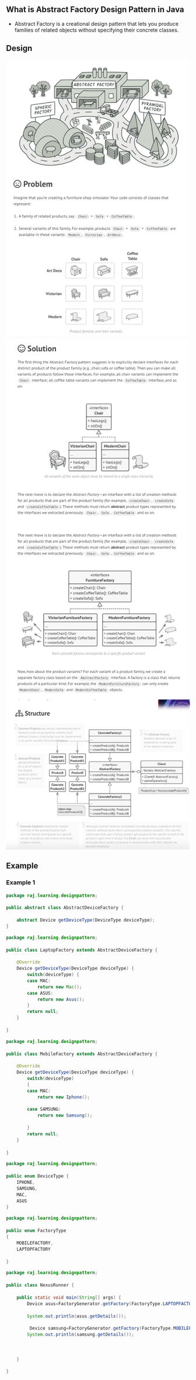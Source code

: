 ## What is Abstract Factory Design Pattern in Java ##
- Abstract Factory is a creational design pattern that lets you produce families of related objects without specifying their concrete classes.

## Design ##
<img src="factory1.png"/>

<img src="factory2.png" />

<img src="solution.png" />

<img src="solution1.png" />

<img src="solution2.png" />

## Example ##
### Example 1 ###
 ```java
 package raj.learning.designpattern;

public abstract class AbstractDeviceFactory {

	 abstract Device getDeviceType(DeviceType deviceType);
}
```

```java
package raj.learning.designpattern;

public class LaptopFactory extends AbstractDeviceFactory {

	@Override
	Device getDeviceType(DeviceType deviceType) {
		switch(deviceType) {
		case MAC:
			return new Mac();
		case ASUS:
			return new Asus();
		}
		return null;
	}

}
```
```java
package raj.learning.designpattern;

public class MobileFactory extends AbstractDeviceFactory {

	@Override
	Device getDeviceType(DeviceType deviceType) {
		switch(deviceType)
		{
		case MAC:
			return new Iphone();
		
		case SAMSUNG:
			return new Samsung();
			
		}
		return null;
	}

}
```
```java
package raj.learning.designpattern;

public enum DeviceType {
	IPHONE,
	SAMSUNG,
	MAC,
	ASUS
}
```

```java
package raj.learning.designpattern;

public enum FactoryType 
{
	MOBILEFACTORY,
	LAPTOPFACTORY

}
```

```java
package raj.learning.designpattern;

public class NexusRunner {

	public static void main(String[] args) {
		Device asus=FactoryGenerator.getFactory(FactoryType.LAPTOPFACTORY).getDeviceType(DeviceType.ASUS);
		
		System.out.println(asus.getDetails());
		
		 Device samsung=FactoryGenerator.getFactory(FactoryType.MOBILEFACTORY).getDeviceType(DeviceType.SAMSUNG);
		System.out.println(samsung.getDetails());
		
		
		
	}

}
```
